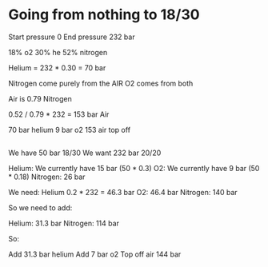 # Going from nothing to 18/30

Start pressure 0
End pressure 232 bar

18% o2
30% he
52% nitrogen

Helium = 232 * 0.30 = 70 bar

Nitrogen come purely from the AIR
O2 comes from both

Air is 0.79 Nitrogen

0.52 / 0.79 * 232 = 153 bar Air

70 bar helium
9 bar o2
153 air top off


##

We have 50 bar 18/30
We want 232 bar 20/20


Helium: We currently have 15 bar (50 * 0.3) 
O2: We currently have 9 bar (50 * 0.18) 
Nitrogen: 26 bar



We need:
Helium 0.2 * 232 = 46.3 bar
O2: 46.4 bar
Nitrogen: 140 bar


So we need to add:

Helium: 31.3 bar
Nitrogen: 114 bar

So:

Add 31.3 bar helium
Add 7 bar o2
Top off air 144 bar 
